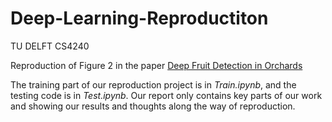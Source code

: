 # Deep-Learning-Reproductiton
TU DELFT CS4240

<p>Reproduction of Figure 2 in the paper <a href="https://arxiv.org/abs/1610.03677">Deep Fruit Detection in Orchards</a></p>

<p>The training part of our reproduction project is in <em>Train.ipynb</em>, and the testing code is in <em>Test.ipynb</em>. Our report only contains key parts of our work and showing our results and thoughts along the way of reproduction.</p>
